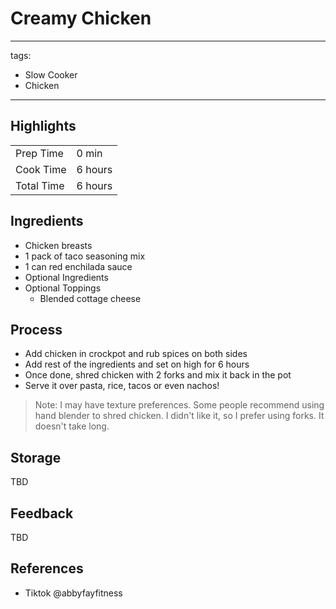 # Creamy Chicken

---
tags:
  - Slow Cooker
  - Chicken
---

## Highlights

| | |
|----|-----|
| Prep Time             | 0 min     |
| Cook Time             | 6 hours   |
| Total Time            | 6 hours   |

## Ingredients

* Chicken breasts
* 1 pack of taco seasoning mix
* 1 can red enchilada sauce
* Optional Ingredients
* Optional Toppings
    * Blended cottage cheese

## Process

* Add chicken in crockpot and rub spices on both sides
* Add rest of the ingredients and set on high for 6 hours
* Once done, shred chicken with 2 forks and mix it back in the pot
* Serve it over pasta, rice, tacos or even nachos!

> Note: I may have texture preferences. Some people recommend using hand blender to shred chicken. I didn't like it, so I prefer using forks. It doesn't take long.

## Storage

TBD

## Feedback

TBD

## References

* Tiktok @abbyfayfitness
